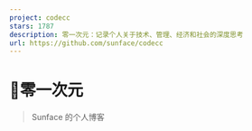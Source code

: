 ```yaml
---
project: codecc
stars: 1787
description: 零一次元：记录个人关于技术、管理、经济和社会的深度思考
url: https://github.com/sunface/codecc
---
```


🌌零一次元
======

> Sunface 的个人博客
